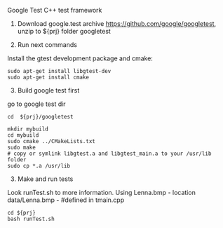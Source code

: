 Google Test C++ test framework

1. Download google.test archive https://github.com/google/googletest, unzip to ${prj} folder googletest

2. Run next commands

Install the gtest development package and cmake: 

    sudo apt-get install libgtest-dev
    sudo apt-get install cmake

3. Build google test first

go to google test dir
    
    cd  ${prj}/googletest
    
    mkdir mybuild
    cd mybuild
    sudo cmake ../CMakeLists.txt
    sudo make
    # copy or symlink libgtest.a and libgtest_main.a to your /usr/lib folder
    sudo cp *.a /usr/lib

3. Make and run tests

Look runTest.sh to more information. Using Lenna.bmp - location data/Lenna.bmp - #defined in tmain.cpp

    cd ${prj}
    bash runTest.sh
